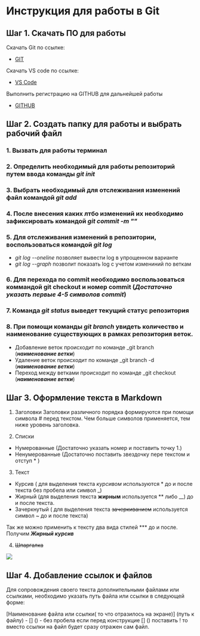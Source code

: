 # Инструкция для работы в Git #

## Шаг 1. Скачать ПО для работы ##
Скачать Git по ссылке:

* [GIT](https://git-scm.com/downloads)

Скачать VS code по ссылке:

* [VS Code](https://code.visualstudio.com/)

Выполнить регистрацию на GITHUB для дальнейшей работы

* [GITHUB](https://github.com/?ysclid=l8ihoqggdd358761195)

## Шаг 2. Создать папку для работы и выбрать рабочий файл ##

### 1. Вызвать для работы терминал 
### 2. Определить необходимый для работы репозиторий путем ввода команды _git init_
### 3. Выбрать необходимый для отслеживания изменений файл командой _git add_
### 4. После внесения каких лтбо изменений их необходимо зафиксировать командой _git commit -m ""_
### 5. Для отслеживания изменений в репозитории, воспользоваться командой _git log_
 * _git log --oneline_ позволяет вывести log в упрощенном варианте
 * _git log --graph_ позволит показать log с учетом измениний по веткам
### 6. Для перехода по commit необходимо воспользоваться коммандой git checkout и номер commit (***Достаточно указать первые 4-5 символов commit***) 
### 7. Команда _git status_ выведет текущий статус репозитория
### 8. При помощи команды _git branch_ увидеть количество и наименование существующих в рамках репозитория веток.
* Добавление веток происходит по команде _git branch (***наименование ветки***)
* Удаление веток происходит по команде _git branch -d (***наименование ветки***)
* Переход между ветками происходит по команде _git checkout (***наименование ветки***)

## Шаг 3. Оформление текста в Markdown ##

 1. Заголовки
 Заголовки различного порядка формируются при помощи символа # перед текстом. Чем больше символов применяется, тем ниже уровень заголовка.

 2. Списки
 * Нумерованные (Достаточно указать номер и поставить точку 1.)
 * Ненумерованные (Достаточно поставить звездочку пере текстом и отступ * )

 3. Текст
 * Курсив ( для выделения текста *курсивом* используются * до и после текста без пробела или символ _)
 * Жирный (для выделения текста **жирным** используется ** либо __) до и после текста.
 * Зачеркнутый ( для выделения текста ~~зачеркиванием~~ используется символ ~ до и после текста)
  
Так же можно применить к тексту два вида стилей *** до и после. Получим ***Жирный курсив***
  
4. ~~Шпаргалка~~

![](tomarkdown.png)

## Шаг 4. Добавление ссылок и файлов

Для сопровождения своего текста дополнительными файлами или ссылками, необходимо указать путь файла или ссылки в следующей форме:

[Наименование файла или ссылки( то что отразилось на экране)] (путь к файлу) - [] () - без пробела
если перед конструкцие [] () поставить ! то вместо ссылки на файл будет сразу отражен сам файл.





